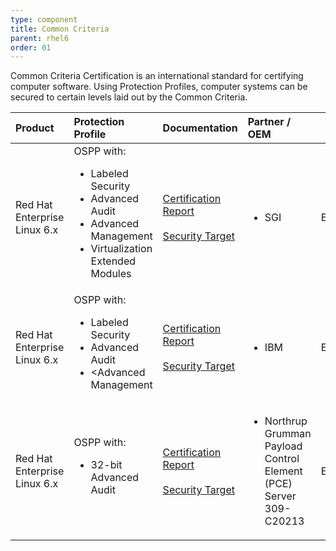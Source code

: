 ```yaml
---
type: component
title: Common Criteria
parent: rhel6
order: 01
---
```


Common Criteria Certification is an international standard for certifying computer software. Using Protection Profiles, computer systems can be secured to certain levels laid out by the Common Criteria.

| Product |  Protection Profile | Documentation | Partner / OEM | Status|
|:--------|:--------------------|:--------------|:--------------|:-----:|
| Red Hat Enterprise Linux 6.x | OSPP with:<ul><li>Labeled Security</li><li>Advanced Audit</li><li>Advanced Management</li><li>Virtualization Extended Modules</li></ul> | [Certification Report](http://www.commoncriteriaportal.org/files/epfiles/0754b_pdf.pdf)<br/><br/>[Security Target](http://www.commoncriteriaportal.org/files/epfiles/0754a_pdf.pdf) | <ul><li>SGI</li></ul> | Evaluated |
| Red Hat Enterprise Linux 6.x | OSPP with:<ul><li>Labeled Security</li><li>Advanced Audit</li><li><Advanced Management</li></ul> | [Certification Report](http://www.commoncriteriaportal.org/files/epfiles/0848b_pdf.pdf)<br/><br/>[Security Target](http://www.commoncriteriaportal.org/files/epfiles/0848a_pdf.pdf) | <ul><li>IBM</li></ul> | Evaluated |
| Red Hat Enterprise Linux 6.x | OSPP with:<ul><li>32-bit Advanced Audit</li></ul> | [Certification Report](http://www.commoncriteriaportal.org/files/epfiles/0924a_pdf.pdf)<br/><br/>[Security Target](http://www.commoncriteriaportal.org/files/epfiles/0924b_pdf.pdf) | <ul><li>Northrup Grumman<br/>Payload Control Element<br/>(PCE) Server 309-C20213</li></ul> | Evaluated |
